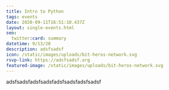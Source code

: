 ```yaml
---
title: Intro to Python
tags: events
date: 2020-09-11T16:51:10.437Z
layout: single-events.html
seo:
  twitter:card: summary
datetime: 9/13/20
description: adsfsadsf
icon: /static/images/uploads/bit-heros-network.svg
rsvp-link: https://adsfsadsf.org
featured-image: /static/images/uploads/bit-heros-network.svg
---
```

adsfsadsfadsfsadsfadsfsadsfadsfsadsf